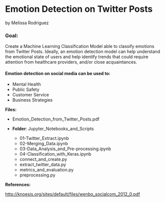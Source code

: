 # Emotion Detection on Twitter Posts
by Melissa Rodriguez

### Goal:

Create a Machine Learning Classification Model able to classify emotions from Twitter Posts. Ideally, an emotion detection model can help understand the emotional state of users and help identify trends that could require attention from healthcare providers, and/or close acquaintances.

#### Emotion detection on social media can be used to:

 - Mental Health
 - Public Safety
 - Customer Service
 - Business Strategies
 
 __Files:__

- Emotion_Detection_from_Twitter_Posts.pdf


- __Folder__: Jupyter_Notebooks_and_Scripts
    - 01-Twitter_Extract.ipynb
    - 02-Merging_Data.ipynb
    - 03-Data_Analysis_and_Pre-processing.ipynb
    - 04-Classification_with_Keras.ipynb
    - connect_and_create.py
    - extract_twitter_data.py
    - metrics_and_evaluation.py
    - preprocessing.py
        
__References:__

http://knoesis.org/sites/default/files/wenbo_socialcom_2012_0.pdf
